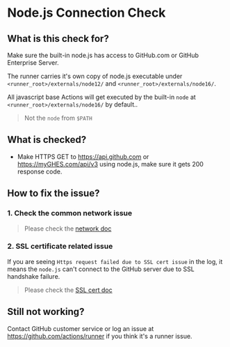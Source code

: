 # Node.js Connection Check

## What is this check for?

Make sure the built-in node.js has access to GitHub.com or GitHub Enterprise Server.

The runner carries it's own copy of node.js executable under `<runner_root>/externals/node12/` and `<runner_root>/externals/node16/`.

All javascript base Actions will get executed by the built-in `node` at `<runner_root>/externals/node16/` by default..

> Not the `node` from `$PATH`

## What is checked?

- Make HTTPS GET to https://api.github.com or https://myGHES.com/api/v3 using node.js, make sure it gets 200 response code.

## How to fix the issue?

### 1. Check the common network issue
  
  > Please check the [network doc](./network.md)

### 2. SSL certificate related issue

  If you are seeing `Https request failed due to SSL cert issue` in the log, it means the `node.js` can't connect to the GitHub server due to SSL handshake failure.
  > Please check the [SSL cert doc](./sslcert.md)
  
## Still not working?

Contact GitHub customer service or log an issue at https://github.com/actions/runner if you think it's a runner issue.
